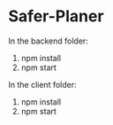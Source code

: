 # Safer-Planer

In the backend folder:  
1. npm install  
2. npm start  

In the client folder:  
1. npm install  
2. npm start  
